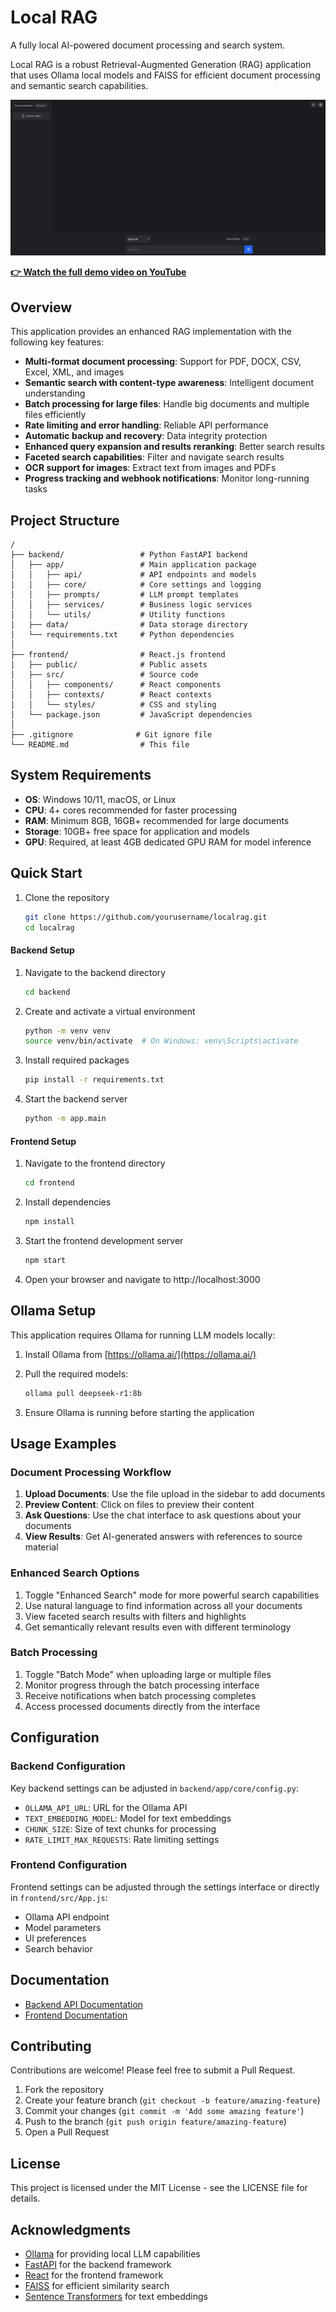 # Local RAG

A fully local AI-powered document processing and search system.

Local RAG is a robust Retrieval-Augmented Generation (RAG) application that uses Ollama local models and FAISS for efficient document processing and semantic search capabilities.

![RAG Screenshot](image.png)

**[👉 Watch the full demo video on YouTube](https://youtu.be/V4CvTF1M_-8)**

## Overview

This application provides an enhanced RAG implementation with the following key features:

- **Multi-format document processing**: Support for PDF, DOCX, CSV, Excel, XML, and images
- **Semantic search with content-type awareness**: Intelligent document understanding
- **Batch processing for large files**: Handle big documents and multiple files efficiently
- **Rate limiting and error handling**: Reliable API performance
- **Automatic backup and recovery**: Data integrity protection
- **Enhanced query expansion and results reranking**: Better search results
- **Faceted search capabilities**: Filter and navigate search results
- **OCR support for images**: Extract text from images and PDFs
- **Progress tracking and webhook notifications**: Monitor long-running tasks

## Project Structure

```
/
├── backend/                 # Python FastAPI backend
│   ├── app/                 # Main application package
│   │   ├── api/             # API endpoints and models
│   │   ├── core/            # Core settings and logging
│   │   ├── prompts/         # LLM prompt templates
│   │   ├── services/        # Business logic services
│   │   └── utils/           # Utility functions
│   ├── data/                # Data storage directory
│   └── requirements.txt     # Python dependencies
│
├── frontend/                # React.js frontend
│   ├── public/              # Public assets
│   ├── src/                 # Source code
│   │   ├── components/      # React components
│   │   ├── contexts/        # React contexts
│   │   └── styles/          # CSS and styling
│   └── package.json         # JavaScript dependencies
│
├── .gitignore              # Git ignore file
└── README.md                # This file
```

## System Requirements

- **OS**: Windows 10/11, macOS, or Linux
- **CPU**: 4+ cores recommended for faster processing
- **RAM**: Minimum 8GB, 16GB+ recommended for large documents
- **Storage**: 10GB+ free space for application and models
- **GPU**: Required, at least 4GB dedicated GPU RAM for model inference

## Quick Start

1. Clone the repository
   ```bash
   git clone https://github.com/yourusername/localrag.git
   cd localrag
   ```

#### Backend Setup

1. Navigate to the backend directory
   ```bash
   cd backend
   ```

2. Create and activate a virtual environment
   ```bash
   python -m venv venv
   source venv/bin/activate  # On Windows: venv\Scripts\activate
   ```

3. Install required packages
   ```bash
   pip install -r requirements.txt
   ```

4. Start the backend server
   ```bash
   python -m app.main
   ```

#### Frontend Setup

1. Navigate to the frontend directory
   ```bash
   cd frontend
   ```

2. Install dependencies
   ```bash
   npm install
   ```

3. Start the frontend development server
   ```bash
   npm start
   ```

4. Open your browser and navigate to http://localhost:3000

## Ollama Setup

This application requires Ollama for running LLM models locally:

1. Install Ollama from [https://ollama.ai/](https://ollama.ai/)

2. Pull the required models:
   ```bash
   ollama pull deepseek-r1:8b
   ```

3. Ensure Ollama is running before starting the application

## Usage Examples

### Document Processing Workflow

1. **Upload Documents**: Use the file upload in the sidebar to add documents
2. **Preview Content**: Click on files to preview their content
3. **Ask Questions**: Use the chat interface to ask questions about your documents
4. **View Results**: Get AI-generated answers with references to source material

### Enhanced Search Options

1. Toggle "Enhanced Search" mode for more powerful search capabilities
2. Use natural language to find information across all your documents
3. View faceted search results with filters and highlights
4. Get semantically relevant results even with different terminology

### Batch Processing

1. Toggle "Batch Mode" when uploading large or multiple files
2. Monitor progress through the batch processing interface
3. Receive notifications when batch processing completes
4. Access processed documents directly from the interface

## Configuration

### Backend Configuration

Key backend settings can be adjusted in `backend/app/core/config.py`:

- `OLLAMA_API_URL`: URL for the Ollama API
- `TEXT_EMBEDDING_MODEL`: Model for text embeddings
- `CHUNK_SIZE`: Size of text chunks for processing
- `RATE_LIMIT_MAX_REQUESTS`: Rate limiting settings

### Frontend Configuration

Frontend settings can be adjusted through the settings interface or directly in `frontend/src/App.js`:

- Ollama API endpoint
- Model parameters
- UI preferences
- Search behavior

## Documentation

- [Backend API Documentation](backend/README.md)
- [Frontend Documentation](frontend/README.md)

## Contributing

Contributions are welcome! Please feel free to submit a Pull Request.

1. Fork the repository
2. Create your feature branch (`git checkout -b feature/amazing-feature`)
3. Commit your changes (`git commit -m 'Add some amazing feature'`)
4. Push to the branch (`git push origin feature/amazing-feature`)
5. Open a Pull Request

## License

This project is licensed under the MIT License - see the LICENSE file for details.

## Acknowledgments

- [Ollama](https://ollama.ai/) for providing local LLM capabilities
- [FastAPI](https://fastapi.tiangolo.com/) for the backend framework
- [React](https://reactjs.org/) for the frontend framework
- [FAISS](https://github.com/facebookresearch/faiss) for efficient similarity search
- [Sentence Transformers](https://www.sbert.net/) for text embeddings